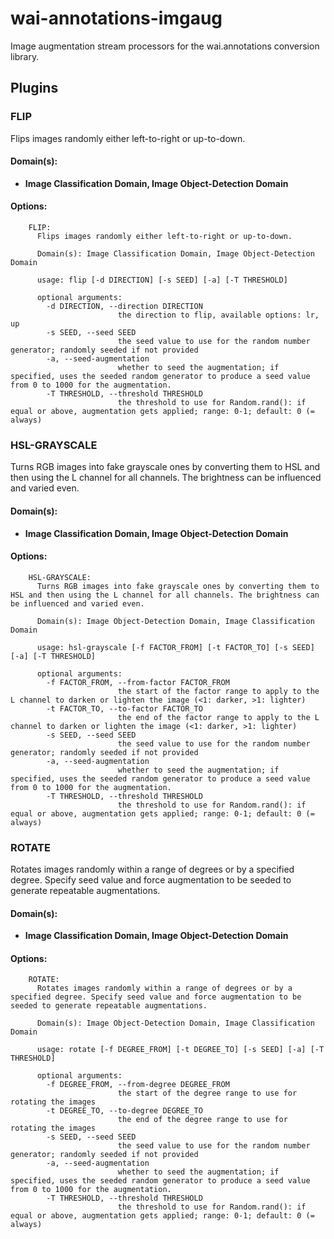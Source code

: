 # wai-annotations-imgaug
Image augmentation stream processors for the wai.annotations conversion library.

## Plugins
### FLIP
Flips images randomly either left-to-right or up-to-down.

#### Domain(s):
- **Image Classification Domain, Image Object-Detection Domain**

#### Options:

```
    FLIP:
      Flips images randomly either left-to-right or up-to-down.

      Domain(s): Image Classification Domain, Image Object-Detection Domain

      usage: flip [-d DIRECTION] [-s SEED] [-a] [-T THRESHOLD]

      optional arguments:
        -d DIRECTION, --direction DIRECTION
                        the direction to flip, available options: lr, up
        -s SEED, --seed SEED
                        the seed value to use for the random number generator; randomly seeded if not provided
        -a, --seed-augmentation
                        whether to seed the augmentation; if specified, uses the seeded random generator to produce a seed value from 0 to 1000 for the augmentation.
        -T THRESHOLD, --threshold THRESHOLD
                        the threshold to use for Random.rand(): if equal or above, augmentation gets applied; range: 0-1; default: 0 (= always)
```


### HSL-GRAYSCALE
Turns RGB images into fake grayscale ones by converting them to HSL and then using the L channel for all channels. The brightness can be influenced and varied even.

#### Domain(s):
- **Image Classification Domain, Image Object-Detection Domain**

#### Options:

```
    HSL-GRAYSCALE:
      Turns RGB images into fake grayscale ones by converting them to HSL and then using the L channel for all channels. The brightness can be influenced and varied even.

      Domain(s): Image Object-Detection Domain, Image Classification Domain

      usage: hsl-grayscale [-f FACTOR_FROM] [-t FACTOR_TO] [-s SEED] [-a] [-T THRESHOLD]

      optional arguments:
        -f FACTOR_FROM, --from-factor FACTOR_FROM
                        the start of the factor range to apply to the L channel to darken or lighten the image (<1: darker, >1: lighter)
        -t FACTOR_TO, --to-factor FACTOR_TO
                        the end of the factor range to apply to the L channel to darken or lighten the image (<1: darker, >1: lighter)
        -s SEED, --seed SEED
                        the seed value to use for the random number generator; randomly seeded if not provided
        -a, --seed-augmentation
                        whether to seed the augmentation; if specified, uses the seeded random generator to produce a seed value from 0 to 1000 for the augmentation.
        -T THRESHOLD, --threshold THRESHOLD
                        the threshold to use for Random.rand(): if equal or above, augmentation gets applied; range: 0-1; default: 0 (= always)
```


### ROTATE
Rotates images randomly within a range of degrees or by a specified degree. Specify seed value and force augmentation to be seeded to generate repeatable augmentations.

#### Domain(s):
- **Image Classification Domain, Image Object-Detection Domain**

#### Options:

```
    ROTATE:
      Rotates images randomly within a range of degrees or by a specified degree. Specify seed value and force augmentation to be seeded to generate repeatable augmentations.

      Domain(s): Image Object-Detection Domain, Image Classification Domain

      usage: rotate [-f DEGREE_FROM] [-t DEGREE_TO] [-s SEED] [-a] [-T THRESHOLD]

      optional arguments:
        -f DEGREE_FROM, --from-degree DEGREE_FROM
                        the start of the degree range to use for rotating the images
        -t DEGREE_TO, --to-degree DEGREE_TO
                        the end of the degree range to use for rotating the images
        -s SEED, --seed SEED
                        the seed value to use for the random number generator; randomly seeded if not provided
        -a, --seed-augmentation
                        whether to seed the augmentation; if specified, uses the seeded random generator to produce a seed value from 0 to 1000 for the augmentation.
        -T THRESHOLD, --threshold THRESHOLD
                        the threshold to use for Random.rand(): if equal or above, augmentation gets applied; range: 0-1; default: 0 (= always)
```